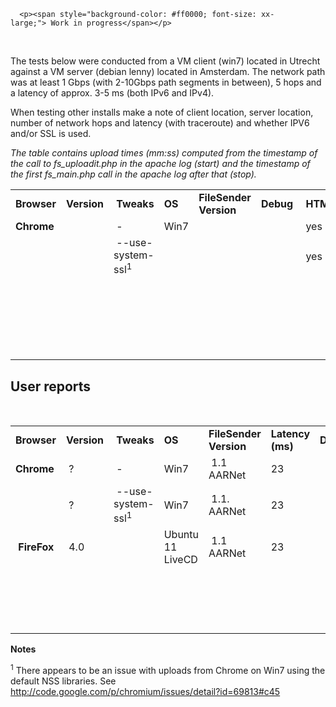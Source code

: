 
      <p><span style="background-color: #ff0000; font-size: xx-large;"> Work in progress</span></p>
<p> </p>
<p>The tests below were conducted from a VM client (win7) located in Utrecht against a VM server (debian lenny) located in Amsterdam. The network path was at least 1 Gbps (with 2-10Gbps path segments in between), 5 hops and a latency of approx. 3-5 ms (both IPv6 and IPv4).</p>
<p>When testing other installs make a note of client location, server location, number of network hops and latency (with traceroute) and whether IPV6 and/or SSL is used.</p>
<p><i>The table contains upload times (mm:ss) computed from the timestamp of the call to fs_uploadit.php in the apache log (start) and the timestamp of the first fs_main.php call in the apache log after that (stop).</i></p>
<table border="0">
<tbody>
<tr>
<td><b>Browser</b></td>
<td><b>Version</b></td>
<td> <b>Tweaks</b></td>
<td><b>OS</b></td>
<td><b>FileSender Version </b></td>
<td><b>Debug</b></td>
<td> <b>HTML5</b></td>
<td><b>SSL Cipher<br></b></td>
<td><b> IPv6?</b></td>
<td><b>Time (mm:ss)<br></b></td>
<td><b>Speed (Mbps)</b></td>
</tr>
<tr>
<td><b>Chrome<br></b></td>
<td> </td>
<td> -</td>
<td>Win7</td>
<td> </td>
<td> </td>
<td> yes</td>
<td> </td>
<td> </td>
<td> </td>
<td> </td>
</tr>
<tr>
<td> </td>
<td> </td>
<td> --use-system-ssl<sup>1</sup></td>
<td> </td>
<td> </td>
<td> </td>
<td> yes</td>
<td> </td>
<td> </td>
<td> </td>
<td> </td>
</tr>
<tr>
<td> </td>
<td> </td>
<td> </td>
<td> </td>
<td> </td>
<td> </td>
<td> </td>
<td> </td>
<td> </td>
<td> </td>
<td> </td>
</tr>
<tr>
<td> </td>
<td> </td>
<td> </td>
<td> </td>
<td> </td>
<td> </td>
<td> </td>
<td> </td>
<td> </td>
<td> </td>
<td> </td>
</tr>
<tr>
<td> </td>
<td> </td>
<td> </td>
<td> </td>
<td> </td>
<td> </td>
<td> </td>
<td> </td>
<td> </td>
<td> </td>
<td> </td>
</tr>
<tr>
<td> </td>
<td> </td>
<td> </td>
<td> </td>
<td> </td>
<td> </td>
<td> </td>
<td> </td>
<td> </td>
<td> </td>
<td> </td>
</tr>
<tr>
<td> </td>
<td> </td>
<td> </td>
<td> </td>
<td> </td>
<td> </td>
<td> </td>
<td> </td>
<td> </td>
<td> </td>
<td> </td>
</tr>
</tbody>
</table>
<h2>User reports</h2>
<p> </p>
<table border="0">
<tbody>
<tr>
<td><b>Browser</b></td>
<td><b>Version</b></td>
<td> <b>Tweaks</b></td>
<td><b>OS</b></td>
<td><b>FileSender Version </b></td>
<td><b>Latency (ms)</b></td>
<td><b>Debug</b></td>
<td> <b>HTML5</b></td>
<td><b>SSL Cipher<br></b></td>
<td><b> IPv6?</b></td>
<td><b>Time (mm:ss)<br></b></td>
<td><b>Speed (Mbps)</b></td>
</tr>
<tr>
<td><b>Chrome<br></b></td>
<td> ?</td>
<td> -</td>
<td>Win7</td>
<td> 1.1 AARNet</td>
<td>23</td>
<td> </td>
<td> yes</td>
<td> ?</td>
<td> ?</td>
<td> </td>
<td> app. 4.5</td>
</tr>
<tr>
<td> </td>
<td> ?</td>
<td> --use-system-ssl<sup>1</sup></td>
<td>Win7</td>
<td> 1.1. AARNet</td>
<td>23</td>
<td> </td>
<td> yes</td>
<td> ?</td>
<td> ?</td>
<td> </td>
<td> 60</td>
</tr>
<tr>
<td> <b>FireFox</b></td>
<td> 4.0</td>
<td> </td>
<td>Ubuntu 11 LiveCD</td>
<td> 1.1 AARNet</td>
<td>23</td>
<td> </td>
<td> yes</td>
<td> ?</td>
<td> ?</td>
<td> </td>
<td> 60-80</td>
</tr>
<tr>
<td> </td>
<td> </td>
<td> </td>
<td> </td>
<td> </td>
<td> </td>
<td> </td>
<td> </td>
<td> </td>
<td> </td>
<td> </td>
<td> </td>
</tr>
<tr>
<td> </td>
<td> </td>
<td> </td>
<td> </td>
<td> </td>
<td> </td>
<td> </td>
<td> </td>
<td> </td>
<td> </td>
<td> </td>
<td> </td>
</tr>
<tr>
<td> </td>
<td> </td>
<td> </td>
<td> </td>
<td> </td>
<td> </td>
<td> </td>
<td> </td>
<td> </td>
<td> </td>
<td> </td>
<td> </td>
</tr>
<tr>
<td> </td>
<td> </td>
<td> </td>
<td> </td>
<td> </td>
<td> </td>
<td> </td>
<td> </td>
<td> </td>
<td> </td>
<td> </td>
<td> </td>
</tr>
</tbody>
</table>
<p><b>Notes</b></p>
<p><sup>1</sup> There appears to be an issue with uploads from Chrome on Win7 using the default NSS libraries. See <a href="http://code.google.com/p/chromium/issues/detail?id=69813#c45">http://code.google.com/p/chromium/issues/detail?id=69813#c45</a></p>
    
